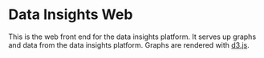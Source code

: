 Data Insights Web
=================

This is the web front end for the data insights platform. It serves up graphs and data from the data insights platform.
Graphs are rendered with [d3.js](http://d3js.org/).
